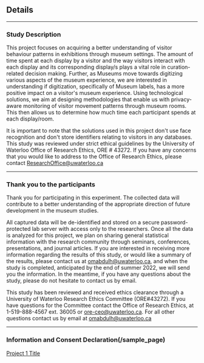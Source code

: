 ## Details

---

### Study Description

This project focuses on acquiring a better understanding of visitor behaviour patterns in exhibitions through museum settings. The amount of time spent at each display by a visitor and the way visitors interact with each display and its corresponding display/s plays a vital role in curation-related decision making. Further, as Museums move towards digitizing various aspects of the museum experience, we are interested in understanding if digitization, specifically of Museum labels, has a more positive impact on a visitor's museum experience. Using technological solutions, we aim at designing methodologies that enable us with privacy-aware monitoring of visitor movement patterns through museum rooms. This then allows us to determine how much time each participant spends at each display/room. 

It is important to note that the solutions used in this project don't use face recognition and don't store identifiers relating to visitors in any databases. This study was reviewed under strict ethical guidelines by the University of Waterloo Office of Research Ethics, ORE # 43272. If you have any concerns that you would like to address to the Office of Research Ethics, please contact ResearchOffice@uwaterloo.ca

---
### Thank you to the participants

Thank you for participating in this experiment. The collected data will contribute to a better understanding of the appropriate direction of future development in the museum studies.


All captured data will be de-identified and stored on a secure password-protected lab server with access only to the researchers. Once all the data is analyzed for this project, we plan on sharing general statistical information with the research community through seminars, conferences, presentations, and journal articles. If you are interested in receiving more information regarding the results of this study, or would like a summary of the results, please contact us at omabdulh@uwaterloo.ca, and when the study is completed, anticipated by the end of summer 2022, we will send you the information. In the meantime, if you have any questions about the study, please do not hesitate to contact us by email.

This study has been reviewed and received ethics clearance through a University of Waterloo Research Ethics Committee (ORE#43272). If you have questions for the Committee contact the Office of Research Ethics, at 1-519-888-4567 ext. 36005 or ore-ceo@uwaterloo.ca. For all other questions contact us by email at omabdulh@uwaterloo.ca

---
### Information and Consent Declaration(/sample_page)

[Project 1 Title](/sample_page)
